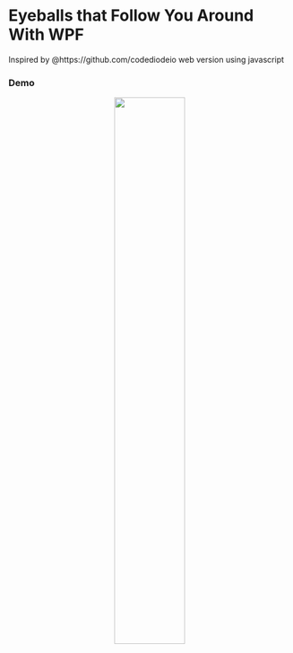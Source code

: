 # Eyeballs that Follow You Around With WPF

<div>
Inspired by @https://github.com/codediodeio web version using javascript
</div>

<h3>Demo</h3>
<div align="middle">
<img src="ProjectImages/RicknMorty" width=50%> </img>
</div>
